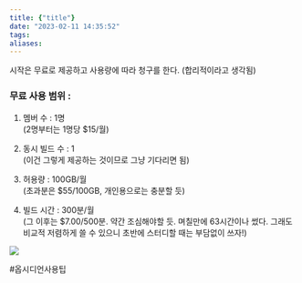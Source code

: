```yaml
---
title: {"title"}
date: "2023-02-11 14:35:52"
tags: 
aliases:
---
```


시작은 무료로 제공하고 사용량에 따라 청구를 한다.  (합리적이라고 생각됨)

### 무료 사용 범위 :
1. 멤버 수 : 1명 \
   (2명부터는 1명당 $15/월)

2. 동시 빌드 수 : 1 \
   (이건 그렇게 제공하는 것이므로 그냥 기다리면 됨)

3. 허용량 : 100GB/월 \
   (초과분은 $55/100GB, 개인용으로는 충분할 듯) 

4. 빌드 시간 : 300분/월 \
   (그 이후는 $7.00/500분.  약간 조심해야할 듯.  며칠만에 63시간이나 썼다.  그래도 비교적 저렴하게 쓸 수 있으니 초반에 스터디할 때는 부담없이 쓰자!)

![](images/tempsnip.png)

#옵시디언사용팁 
